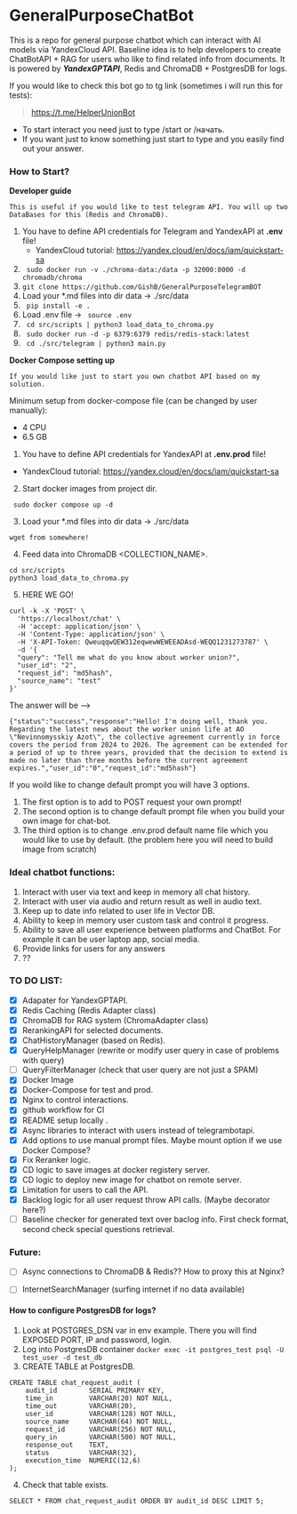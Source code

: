# GeneralPurposeChatBot

 This is a repo for general purpose chatbot which can interact with AI models via YandexCloud API.
 Baseline idea is to help developers to create ChatBotAPI + RAG for users who like to find related info from documents. It is powered by ***YandexGPTAPI***, Redis and ChromaDB + PostgresDB for logs.

If you would like to check this bot go to tg link (sometimes i will run this for tests):
> https://t.me/HelperUnionBot
 
 - To start interact you need just to type /start or /начать.
 - If you want just to know something just start to type and you easily find out your answer.

 ### How to Start?

**Developer guide**

``This is useful if you would like to test telegram API.
You will up two DataBases for this (Redis and ChromaDB).``
   1. You have to define API credentials for Telegram and YandexAPI at **.env** file!
      - YandexCloud tutorial: https://yandex.cloud/en/docs/iam/quickstart-sa
   2. `` sudo docker run -v ./chroma-data:/data -p 32000:8000 -d chromadb/chroma`` 
   3. `` git clone https://github.com/GishB/GeneralPurposeTelegramBOT ``
   4. Load your *.md files into dir data -> ./src/data
   5.  `` pip install -e .``
   6. Load .env file -> `` source .env``
   7. `` cd src/scripts | python3 load_data_to_chroma.py``
   8. `` sudo docker run -d -p 6379:6379 redis/redis-stack:latest``
   9. `` cd ./src/telegram | python3 main.py``

**Docker Compose setting up**

``If you would like just to start you own chatbot API based on my solution.``

Minimum setup from docker-compose file (can be changed by user manually):
 - 4 CPU
 - 6.5 GB

1. You have to define API credentials for YandexAPI at **.env.prod** file! 
 
 - YandexCloud tutorial: https://yandex.cloud/en/docs/iam/quickstart-sa

2. Start docker images from project dir.
```commandline
 sudo docker compose up -d
```

3. Load your *.md files into dir data -> ./src/data
```commandline
wget from somewhere!
```

4. Feed data into ChromaDB <COLLECTION_NAME>.

```commandline
cd src/scripts
python3 load_data_to_chroma.py
```
5. HERE WE GO!
```commandline
curl -k -X 'POST' \
  'https://localhost/chat' \
  -H 'accept: application/json' \
  -H 'Content-Type: application/json' \
  -H 'X-API-Token: QweuqqwQEW312eqwewWEWEEADAsd-WEQQ1231273787' \
  -d '{
  "query": "Tell me what do you know about worker union?",
  "user_id": "2",
  "request_id": "md5hash",
  "source_name": "test"
}'
```

The answer will be -->
```
{"status":"success","response":"Hello! I'm doing well, thank you. Regarding the latest news about the worker union life at AO \"Nevinnomysskiy Azot\", the collective agreement currently in force covers the period from 2024 to 2026. The agreement can be extended for a period of up to three years, provided that the decision to extend is made no later than three months before the current agreement expires.","user_id":"0","request_id":"md5hash"}
```

If you woild like to change default prompt you will have 3 options.

1. The first option is to add to POST request your own prompt!
2. The second option is to change default prompt file when you build your own image for chat-bot.
3. The third option is to change .env.prod default name file which you would like to use by default. (the problem here you will need to build image from scratch)


 ### Ideal chatbot functions:
 
  1. Interact with user via text and keep in memory all chat history.
  2. Interact with user via audio and return result as well in audio text.
  3. Keep up to date info related to user life in Vector DB.
  4. Ability to keep in memory user custom task and control it progress.
  5. Ability to save all user experience between platforms and ChatBot. For example it can be user laptop app, social media.
  6. Provide links for users for any answers
  7. ??

### **TO DO LIST:**
 - [x] Adapater for YandexGPTAPI.
 - [x] Redis Caching (Redis Adapter class)
 - [x] ChromaDB for RAG system (ChromaAdapter class)
 - [x] RerankingAPI for selected documents.
 - [x] ChatHistoryManager (based on Redis).
 - [X] QueryHelpManager (rewrite or modify user query in case of problems with query)
 - [ ] QueryFilterManager (check that user query are not just a SPAM)
 - [x] Docker Image
 - [X] Docker-Compose for test and prod.
 - [X] Nginx to control interactions.
 - [X] github workflow for CI
 - [X] README setup locally .
 - [X] Async libraries to interact with users instead of telegrambotapi.
 - [X] Add options to use manual prompt files. Maybe mount option if we use Docker Compose? 
-  [X] Fix Reranker logic.
-  [X] CD logic to save images at docker registery server.
-  [X] CD logic to deploy new image for chatbot on remote server.
-  [X] Limitation for users to call the API.
-  [X] Backlog logic for all user request throw API calls. (Maybe decorator here?)
-  [ ] Baseline checker for generated text over baclog info. First check format, second check special questions retrieval.

### Future:
-  [ ] Async connections to ChromaDB & Redis?? How to proxy this at Nginx?
-  [ ] InternetSearchManager (surfing internet if no data available)


#### How to configure PostgresDB for logs?

1. Look at POSTGRES_DSN var in env example. There you will find EXPOSED PORT, IP and password, login.
2. Log into PostgresDB container
```docker exec -it postgres_test psql -U test_user -d test_db```
3. CREATE TABLE at PostgresDB.
```commandline
CREATE TABLE chat_request_audit (
    audit_id        SERIAL PRIMARY KEY,
    time_in         VARCHAR(20) NOT NULL,
    time_out        VARCHAR(20),
    user_id         VARCHAR(128) NOT NULL,
    source_name     VARCHAR(64) NOT NULL,
    request_id      VARCHAR(256) NOT NULL,
    query_in        VARCHAR(500) NOT NULL,
    response_out    TEXT,
    status          VARCHAR(32),
    execution_time  NUMERIC(12,6)
);
```
4. Check that table exists.
```commandline
SELECT * FROM chat_request_audit ORDER BY audit_id DESC LIMIT 5;
```